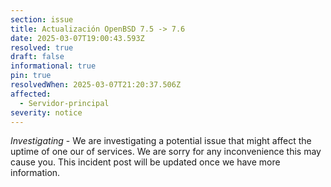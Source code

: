 ```yaml
---
section: issue
title: Actualización OpenBSD 7.5 -> 7.6
date: 2025-03-07T19:00:43.593Z
resolved: true
draft: false
informational: true
pin: true
resolvedWhen: 2025-03-07T21:20:37.506Z
affected:
  - Servidor-principal
severity: notice
---
```

*Investigating* - We are investigating a potential issue that might affect the uptime of one our of services. We are sorry for any inconvenience this may cause you. This incident post will be updated once we have more information.